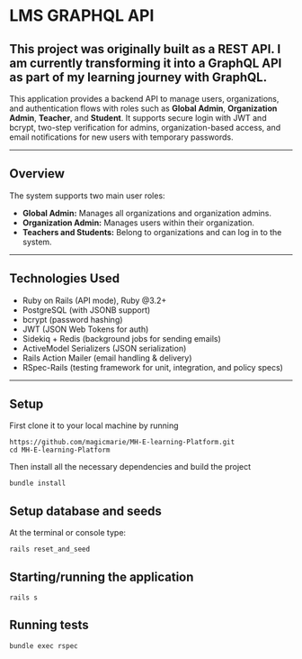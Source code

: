 # LMS GRAPHQL API

## This project was originally built as a REST API. I am currently transforming it into a GraphQL API as part of my learning journey with GraphQL.

This application provides a backend API to manage users, organizations, and authentication flows with roles such as **Global Admin**, **Organization Admin**, **Teacher**, and **Student**. It supports secure login with JWT and bcrypt, two-step verification for admins, organization-based access, and email notifications for new users with temporary passwords.

---

## Overview

The system supports two main user roles:

- **Global Admin:** Manages all organizations and organization admins.
- **Organization Admin:** Manages users within their organization.
- **Teachers and Students:** Belong to organizations and can log in to the system.

---

## Technologies Used

- Ruby on Rails (API mode), Ruby @3.2+
- PostgreSQL (with JSONB support)
- bcrypt (password hashing)
- JWT (JSON Web Tokens for auth)
- Sidekiq + Redis (background jobs for sending emails)
- ActiveModel Serializers (JSON serialization)
- Rails Action Mailer (email handling & delivery)
- RSpec-Rails (testing framework for unit, integration, and policy specs)

---

## Setup

First clone it to your local machine by running

```
https://github.com/magicmarie/MH-E-learning-Platform.git
cd MH-E-learning-Platform
```

Then install all the necessary dependencies and build the project

```
bundle install
```

## Setup database and seeds

At the terminal or console type:

```
rails reset_and_seed
```

## Starting/running the application

```
rails s
```

## Running tests

```
bundle exec rspec
```
